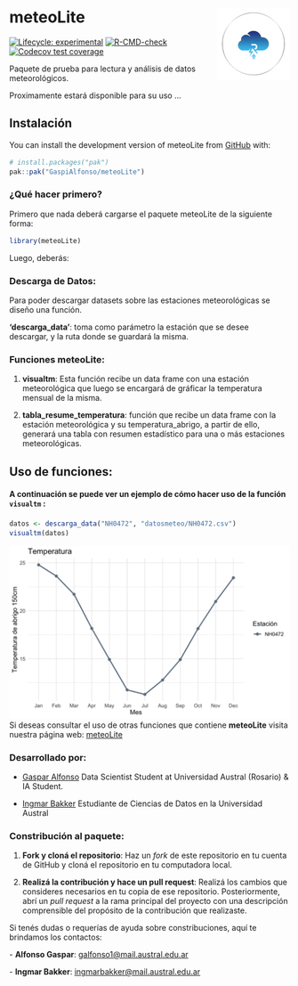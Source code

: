 
<!-- README.md is generated from README.Rmd. Please edit that file -->

# meteoLite <img src="figures/meteoLite-original.png" align="right" width="130"/>

<!-- badges: start -->

[![Lifecycle:
experimental](https://img.shields.io/badge/lifecycle-experimental-orange.svg)](https://lifecycle.r-lib.org/articles/stages.html#experimental)
[![R-CMD-check](https://github.com/GaspiAlfonso/meteoLite/actions/workflows/R-CMD-check.yaml/badge.svg)](https://github.com/GaspiAlfonso/meteoLite/actions/workflows/R-CMD-check.yaml)
[![Codecov test
coverage](https://codecov.io/gh/GaspiAlfonso/meteoLite/graph/badge.svg)](https://app.codecov.io/gh/GaspiAlfonso/meteoLite)
<!-- badges: end -->

Paquete de prueba para lectura y análisis de datos meteorológicos.

Proximamente estará disponible para su uso …

## Instalación

You can install the development version of meteoLite from
[GitHub](https://github.com/) with:

``` r
# install.packages("pak")
pak::pak("GaspiAlfonso/meteoLite")
```

### ¿Qué hacer primero?

Primero que nada deberá cargarse el paquete meteoLite de la siguiente
forma:

``` r
library(meteoLite)
```

Luego, deberás:

### Descarga de Datos:

Para poder descargar datasets sobre las estaciones meteorológicas se
diseño una función.

**‘descarga_data’**: toma como parámetro la estación que se desee
descargar, y la ruta donde se guardará la misma.

### Funciones meteoLite:

1.  **visualtm**: Esta función recibe un data frame con una estación
    meteorológica que luego se encargará de gráficar la temperatura
    mensual de la misma.

2.  **tabla_resume_temperatura**: función que recibe un data frame con
    la estación meteorológica y su temperatura_abrigo, a partir de ello,
    generará una tabla con resumen estadístico para una o más estaciones
    meteorológicas.

## Uso de funciones:

#### A continuación se puede ver un ejemplo de cómo hacer uso de la función `visualtm` :

``` r
datos <- descarga_data("NH0472", "datosmeteo/NH0472.csv")
visualtm(datos)
```

![Gráfico de temperatura mensual](man/figures/grafico_visualtm.png) Si
deseas consultar el uso de otras funciones que contiene **meteoLite**
visita nuestra página web:
[meteoLite](https://gaspialfonso.github.io/meteoLite/)

### Desarrollado por:

- [Gaspar Alfonso](https://github.com/GaspiAlfonso) Data Scientist
  Student at Universidad Austral (Rosario) & IA Student.

- [Ingmar Bakker](https://github.com/Ingbakk16) Estudiante de Ciencias
  de Datos en la Universidad Austral

### Constribución al paquete:

1.  **Fork y cloná el repositorio**: Haz un *fork* de este repositorio
    en tu cuenta de GitHub y cloná el repositorio en tu computadora
    local.

2.  **Realizá la contribución y hace un pull request**: Realizá los
    cambios que consideres necesarios en tu copia de ese repositorio.
    Posteriormente, abrí un *pull request* a la rama principal del
    proyecto con una descripción comprensible del propósito de la
    contribución que realizaste.

Si tenés dudas o requerías de ayuda sobre constribuciones, aquí te
brindamos los contactos:

\- **Alfonso Gaspar**: <galfonso1@mail.austral.edu.ar>

\- **Ingmar Bakker**: <ingmarbakker@mail.austral.edu.ar>
